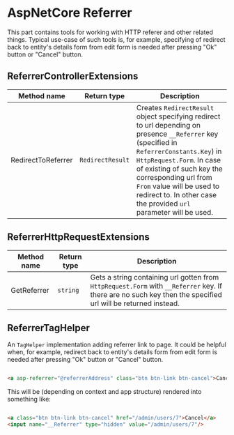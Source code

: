 # AspNetCore Referrer

This part contains tools for working with HTTP referer and other related things. Typical use-case of such tools is, for example, specifying of redirect back to entity's details form from edit form is needed after pressing "Ok" button or "Cancel" button.

## ReferrerControllerExtensions

| Method name | Return type | Description |
| --- | --- | --- |
| RedirectToReferrer | `RedirectResult` | Creates `RedirectResult` object specifying redirect to url depending on presence `__Referrer` key (specified in `ReferrerConstants.Key`) in `HttpRequest.Form`. In case of existing of such key the corresponding url from `From` value will be used to redirect to. In other case the provided `url` parameter will be used. |

## ReferrerHttpRequestExtensions

| Method name | Return type | Description |
| --- | --- | --- |
| GetReferrer | `string` | Gets a string containing url gotten from `HttpRequest.Form` with `__Referrer` key. If there are no such key then the specified url will be returned instead. |

## ReferrerTagHelper

An `TagHelper` implementation adding referrer link to page. It could be helpful when, for example, redirect back to entity's details form from edit form is needed after pressing "Ok" button or "Cancel" button.

```html

<a asp-referrer="@referrerAddress" class="btn btn-link btn-cancel">Cancel</a>

```

This will be (depending on context and app structure) rendered into something like:

```html

<a class="btn btn-link btn-cancel" href="/admin/users/7">Cancel</a>
<input name="__Referrer" type="hidden" value="/admin/users/7"/>

```